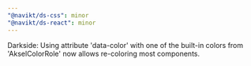 ```yaml
---
"@navikt/ds-css": minor
"@navikt/ds-react": minor
---
```


Darkside: Using attribute 'data-color' with one of the built-in colors from 'AkselColorRole' now allows re-coloring most components.
